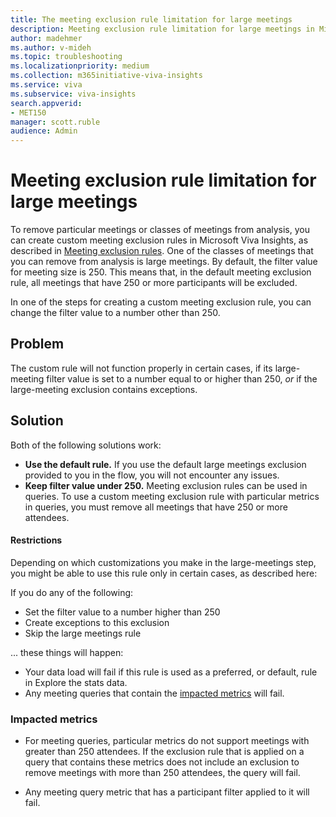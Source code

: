 ```yaml
---
title: The meeting exclusion rule limitation for large meetings
description: Meeting exclusion rule limitation for large meetings in Microsoft Viva Insights
author: madehmer
ms.author: v-mideh
ms.topic: troubleshooting
ms.localizationpriority: medium 
ms.collection: m365initiative-viva-insights 
ms.service: viva 
ms.subservice: viva-insights 
search.appverid: 
- MET150 
manager: scott.ruble
audience: Admin
---
```


# Meeting exclusion rule limitation for large meetings

To remove particular meetings or classes of meetings from analysis, you can create custom meeting exclusion rules in Microsoft Viva Insights, as described in [Meeting exclusion rules](meeting-exclusions-intro.md). One of the classes of meetings that you can remove from analysis is large meetings. By default, the filter value for meeting size is 250. This means that, in the default meeting exclusion rule, all meetings that have 250 or more participants will be excluded. 

In one of the steps for creating a custom meeting exclusion rule, you can change the filter value to a number other than 250.

## Problem

The custom rule will not function properly in certain cases, if its large-meeting filter value is set to a number equal to or higher than 250, _or_ if the large-meeting exclusion contains exceptions. 

## Solution

Both of the following solutions work:

 * **Use the default rule.** If you use the default large meetings exclusion provided to you in the flow, you will not encounter any issues.
 * **Keep filter value under 250.** Meeting exclusion rules can be used in queries. To use a custom meeting exclusion rule with particular metrics in queries, you must remove all meetings that have 250 or more attendees.

#### Restrictions

Depending on which customizations you make in the large-meetings step, you might be able to use this rule only in certain cases, as described here:

If you do any of the following:

 * Set the filter value to a number higher than 250
 * Create exceptions to this exclusion
 * Skip the large meetings rule

... these things will happen:

 * Your data load will fail if this rule is used as a preferred, or default, rule in Explore the stats data.
 * Any meeting queries that contain the [impacted metrics](#impacted-metrics) will fail. 

### Impacted metrics

 * For meeting queries, particular metrics do not support meetings with greater than 250 attendees. If the exclusion rule that is applied on a query that contains these metrics does not include an exclusion to remove meetings with more than 250 attendees, the query will fail. 

<!--
The impacted metrics are: 

<List of metrics here> FOR THIS, PUT "PARTICULAR QUERIES IN MEETING QUERIES"
-->
 * Any meeting query metric that has a participant filter applied to it will fail. 
